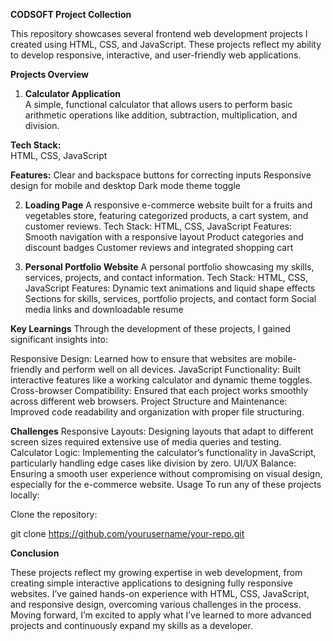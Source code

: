 **CODSOFT Project Collection**


This repository showcases several frontend web development projects I created using HTML, CSS, and JavaScript. These projects reflect my ability to develop responsive, interactive, and user-friendly web applications.

**Projects Overview**
1. **Calculator Application**  
A simple, functional calculator that allows users to perform basic arithmetic operations like addition, subtraction, multiplication, and division.

**Tech Stack:**  
HTML, CSS, JavaScript

**Features:**
Clear and backspace buttons for correcting inputs
Responsive design for mobile and desktop
Dark mode theme toggle

2. **Loading Page**
A responsive e-commerce website built for a fruits and vegetables store, featuring categorized products, a cart system, and customer reviews.
Tech Stack: HTML, CSS, JavaScript
Features:
Smooth navigation with a responsive layout
Product categories and discount badges
Customer reviews and integrated shopping cart

3. **Personal Portfolio Website**
A personal portfolio showcasing my skills, services, projects, and contact information.
Tech Stack: HTML, CSS, JavaScript
Features:
Dynamic text animations and liquid shape effects
Sections for skills, services, portfolio projects, and contact form
Social media links and downloadable resume

**Key Learnings**
Through the development of these projects, I gained significant insights into:

Responsive Design: Learned how to ensure that websites are mobile-friendly and perform well on all devices.
JavaScript Functionality: Built interactive features like a working calculator and dynamic theme toggles.
Cross-browser Compatibility: Ensured that each project works smoothly across different web browsers.
Project Structure and Maintenance: Improved code readability and organization with proper file structuring.

**Challenges**
Responsive Layouts: Designing layouts that adapt to different screen sizes required extensive use of media queries and testing.
Calculator Logic: Implementing the calculator’s functionality in JavaScript, particularly handling edge cases like division by zero.
UI/UX Balance: Ensuring a smooth user experience without compromising on visual design, especially for the e-commerce website.
Usage
To run any of these projects locally:

Clone the repository:

git clone https://github.com/yourusername/your-repo.git


**Conclusion**

These projects reflect my growing expertise in web development, from creating simple interactive applications to designing fully responsive websites. I’ve gained hands-on experience with HTML, CSS, JavaScript, and responsive design, overcoming various challenges in the process. Moving forward, I’m excited to apply what I’ve learned to more advanced projects and continuously expand my skills as a developer.

